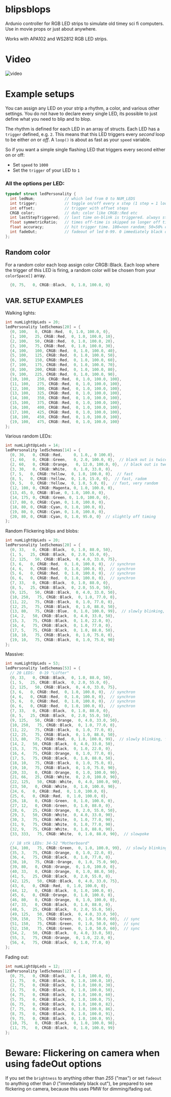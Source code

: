 # blipsblops
Ardunio controller for RGB LED strips to simulate old timey sci fi computers. Use in movie props or just about anywhere.

Works with APA102 and WS2812 RGB LED strips.

# Video
![video](./readme/example.gif)

# Example setups

You can assign any LED on your strip a rhythm, a color, and various other settings.
You do not have to declare every single LED, its possible to just define what you need to blip and to blop.

The rhythm is defined for each LED in an array of structs.
Each LED has a `trigger` defined, e.g. `2`. This means that this LED triggers every *second* loop to be either *on* or *off*. A `loop()` is about as fast as your `speed` variable.

So if you want a simple single flashing LED that triggers every second either on or off:
- Set `speed` to `1000`
- Set the `trigger` of your LED to `1`

### All the options per LED:

```C++
typedef struct ledPersonality {
  int ledNum;             // which led from 0 to NUM_LEDS
  int trigger;            // toggle on/off every x step (1 step = 1 loop). 1 = every step; 2 every second step and so on
  int offset;             // trigger with offset steps
  CRGB color;             // duh; color like CRGB::Red etc
  int lastStepTriggered;  // last time on-blink is triggered. always start at 0. Do not change this.
  float symmetricRatio;   // times off-time is skipped so longer off times than on times. 1=symmetric on/off; >1 longer off than on.
  float accuracy;         // hit trigger time. 100=non random; 50=50% chance of triggering when supposed; 1 very random; 0 never.
  int fadeOut;            // fadeout of led 0-99. 0 immediately black out; 99 very slowly; 100 never.
};
```

## Random color
For a random color each loop assign color CRGB::Black.
Each loop where the trigger of this LED is firing, a random color will be chosen from your `colorSpace[]` array.
```C++
  {0, 75,   0, CRGB::Black,  0, 1.0, 100.0, 0}
```


## VAR. SETUP EXAMPLES 

Walking lights:
```C++
int numLightUpLeds = 20;
ledPersonality ledSchemas[20] = {  
  {0, 100,   0, CRGB::Red,  0, 1.0, 100.0, 0},
  {1, 100,   25, CRGB::Red,  0, 1.0, 100.0, 10},
  {2, 100,   50, CRGB::Red,  0, 1.0, 100.0, 20},
  {3, 100,   75, CRGB::Red,  0, 1.0, 100.0, 30},
  {4, 100,   100, CRGB::Red,  0, 1.0, 100.0, 40},
  {5, 100,   125, CRGB::Red,  0, 1.0, 100.0, 50},
  {6, 100,   150, CRGB::Red,  0, 1.0, 100.0, 60},
  {7, 100,   175, CRGB::Red,  0, 1.0, 100.0, 70},
  {8, 100,   200, CRGB::Red,  0, 1.0, 100.0, 80},
  {9, 100,   225, CRGB::Red,  0, 1.0, 100.0, 90},
  {10, 100,   250, CRGB::Red,  0, 1.0, 100.0, 100},
  {11, 100,   275, CRGB::Red,  0, 1.0, 100.0, 100},
  {12, 100,   300, CRGB::Red,  0, 1.0, 100.0, 100},
  {13, 100,   325, CRGB::Red,  0, 1.0, 100.0, 100},
  {14, 100,   350, CRGB::Red,  0, 1.0, 100.0, 100},
  {15, 100,   375, CRGB::Red,  0, 1.0, 100.0, 100},
  {16, 100,   400, CRGB::Red,  0, 1.0, 100.0, 100},
  {17, 100,   425, CRGB::Red,  0, 1.0, 100.0, 100},
  {18, 100,   450, CRGB::Red,  0, 1.0, 100.0, 100},
  {19, 100,   475, CRGB::Red,  0, 1.0, 100.0, 100}
};
```

Various random LEDs:
```C++
int numLightUpLeds = 14;
ledPersonality ledSchemas[14] = {  
  {0, 30,   0, CRGB::Red,     0, 1.0,, 0 100.0},
  {1, 60,   0, CRGB::Green,   0, 2.0, 100.0, 0},  // black out is twice as long
  {2, 60,   0, CRGB::Orange,   0, 12.0, 100.0, 0},  // black out is twelve times as long
  {3, 30,   0, CRGB::White,   0, 1.0, 33.0, 0},
  {7, 5,   0, CRGB::Yellow,  0, 1.0, 100.0, 0},  // fast
  {8, 5,   0, CRGB::Yellow,  0, 1.0, 15.0, 0},  // fast, radom
  {9, 5,   0, CRGB::Yellow,  0, 1.0, 5.0, 0},  // fast, very random
  {12, 100, 0, CRGB::Magenta, 0, 1.0, 100.0, 0},
  {13, 45, 0, CRGB::Blue, 0, 1.0, 100.0, 0},
  {14, 175, 0, CRGB::Green, 0, 1.0, 100.0, 0},
  {17, 80, 0, CRGB::Cyan, 0, 1.0, 100.0, 0},
  {18, 80, 0, CRGB::Cyan, 0, 1.0, 100.0, 0},
  {19, 80, 0, CRGB::Cyan, 0, 1.0, 100.0, 0},
  {20, 80, 0, CRGB::Cyan, 0, 1.0, 95.0, 0}  // slightly off timing
};
```

Random Flickering blips and blobs:
```C++
int numLightUpLeds = 20;
ledPersonality ledSchemas[20] = {  
  {0, 33,   0, CRGB::Black,  0, 1.0, 88.0, 50},
  {1, 5,   25, CRGB::Black,  0, 2.0, 55.0, 0},
  {2, 125,   50, CRGB::Black,  0, 4.0, 33.0, 75},
  {3, 6,   0, CRGB::Red,  0, 1.0, 100.0, 0},  // synchron 
  {4, 6,   0, CRGB::Red,  0, 1.0, 100.0, 0},  // synchron 
  {5, 6,   0, CRGB::Red,  0, 1.0, 100.0, 0},  // synchron 
  {6, 6,   0, CRGB::Red,  0, 1.0, 100.0, 0},  // synchron 
  {7, 33,   0, CRGB::Black,  0, 1.0, 88.0, 0},
  {8, 5,   25, CRGB::Black,  0, 2.0, 55.0, 50},
  {9, 125,   50, CRGB::Black,  0, 4.0, 33.0, 50},
  {10, 250,   75, CRGB::Black,  0, 1.0, 77.0, 0},
  {11, 22,   75, CRGB::Black,  0, 1.0, 77.0, 0},
  {12, 25,   75, CRGB::Black,  0, 1.0, 88.0, 50},
  {13, 80,   75, CRGB::Blue,  0, 1.0, 100.0, 99},  // slowly blinking, fade out
  {14, 2,   50, CRGB::Black,  0, 4.0, 33.0, 50},
  {15, 3,   75, CRGB::Black,  0, 1.0, 22.0, 0},
  {16, 4,   75, CRGB::Black,  0, 1.0, 77.0, 0},
  {17, 5,   75, CRGB::Black,  0, 1.0, 88.0, 50},
  {18, 10,   75, CRGB::Black,  0, 1.0, 75.0, 0},
  {19, 10,   75, CRGB::Black,  0, 1.0, 75.0, 90}
};
```

Massive:
```C++
int numLightUpLeds = 53;
ledPersonality ledSchemas[53] = {
  // 20 LEDS:  0-19 "Lüfter"
  {0, 33,   0, CRGB::Black,  0, 1.0, 88.0, 50},
  {1, 5,   25, CRGB::Black,  0, 2.0, 55.0, 0},
  {2, 125,   50, CRGB::Black,  0, 4.0, 33.0, 75},
  {3, 6,   0, CRGB::Red,  0, 1.0, 100.0, 0},  // synchron 
  {4, 6,   0, CRGB::Red,  0, 1.0, 100.0, 0},  // synchron 
  {5, 6,   0, CRGB::Red,  0, 1.0, 100.0, 0},  // synchron 
  {6, 6,   0, CRGB::Red,  0, 1.0, 100.0, 0},  // synchron 
  {7, 33,   0, CRGB::Black,  0, 1.0, 88.0, 0},
  {8, 5,   25, CRGB::Black,  0, 2.0, 55.0, 50},
  {9, 125,   50, CRGB::Orange,  0, 4.0, 33.0, 50},
  {10, 250,   75, CRGB::Black,  0, 1.0, 77.0, 0},
  {11, 22,   75, CRGB::Black,  0, 1.0, 77.0, 0},
  {12, 25,   75, CRGB::Black,  0, 1.0, 88.0, 50},
  {13, 80,   75, CRGB::Red,  0, 1.0, 100.0, 99},  // slowly blinking, fade out
  {14, 2,   50, CRGB::Black,  0, 4.0, 33.0, 50},
  {15, 3,   75, CRGB::Black,  0, 1.0, 22.0, 0},
  {16, 4,   75, CRGB::Orange,  0, 1.0, 77.0, 0},
  {17, 5,   75, CRGB::Black,  0, 1.0, 88.0, 50},
  {18, 10,   75, CRGB::Black,  0, 1.0, 75.0, 0},
  {19, 10,   75, CRGB::Black,  0, 1.0, 75.0, 90},
  {20, 33,   0, CRGB::Orange,  0, 1.0, 100.0, 90},
  {21, 66,   25, CRGB::White,  0, 2.0, 100.0, 90},
  {22, 125,   50, CRGB::White,  0, 4.0, 100.0, 90},
  {23, 50,   0, CRGB::White,  0, 1.0, 100.0, 90},
  {24, 6,   0, CRGB::Red,  0, 1.0, 100.0, 0},
  {25, 6,   0, CRGB::Red,  0, 1.0, 100.0, 0}, 
  {26, 18,   0, CRGB::Green,  0, 1.0, 100.0, 0}, 
  {27, 12,   0, CRGB::Green,  0, 1.0, 88.0, 0},
  {28, 6,   25, CRGB::Orange,  0, 2.0, 55.0, 50},
  {29, 3,   50, CRGB::White,  0, 4.0, 33.0, 90},
  {30, 3,   75, CRGB::White,  0, 1.0, 77.0, 90},
  {31, 9,   75, CRGB::White,  0, 1.0, 77.0, 90},
  {32, 9,   75, CRGB::White,  0, 1.0, 88.0, 90},
  {33, 333,   75, CRGB::White,  0, 1.0, 88.0, 90},  // slowpoke

  // 18 stk LEDs: 34-52 "Motherboard"
  {34, 100,   75, CRGB::Green,  0, 1.0, 100.0, 99},  // slowly blinking, fade out
  {35, 3,   75, CRGB::Orange,  0, 1.0, 22.0, 0},
  {36, 4,   75, CRGB::Black,  0, 1.0, 77.0, 0},
  {38, 10,   75, CRGB::Orange,  0, 1.0, 75.0, 90},
  {39, 80,   0, CRGB::Orange,  0, 1.0, 100.0, 0},
  {40, 33,   0, CRGB::Orange,  0, 1.0, 88.0, 50},
  {41, 5,   25, CRGB::Black,  0, 2.0, 55.0, 0},  
  {42, 125,   50, CRGB::Black,  0, 4.0, 33.0, 75},
  {43, 6,   0, CRGB::Red,  0, 1.0, 100.0, 0},  
  {44, 12,   0, CRGB::Black,  0, 1.0, 100.0, 0}, 
  {45, 6,   0, CRGB::Orange,  0, 1.0, 100.0, 0}, 
  {46, 80,   0, CRGB::Orange,  0, 1.0, 100.0, 0}, 
  {47, 33,   0, CRGB::Black,  0, 1.0, 88.0, 0},
  {48, 5,   25, CRGB::Black,  0, 2.0, 55.0, 50},
  {49, 125,   50, CRGB::Black,  0, 4.0, 33.0, 50},
  {50, 150,   75, CRGB::Green,  0, 1.0, 50.0, 60},  // sync
  {51, 150,   75, CRGB::Green,  0, 1.0, 50.0, 60},  // sync
  {52, 150,   75, CRGB::Green,  0, 1.0, 50.0, 60},  // sync
  {54, 2,   50, CRGB::Black,  0, 4.0, 33.0, 50},
  {55, 3,   75, CRGB::Orange,  0, 1.0, 22.0, 0},
  {56, 4,   75, CRGB::Black,  0, 1.0, 77.0, 0}
};
```

Fading out:
```C++
int numLightUpLeds = 12;
ledPersonality ledSchemas[12] = {  
  {0, 75,   0, CRGB::Black,  0, 1.0, 100.0, 0},
  {1, 75,   0, CRGB::Black,  0, 1.0, 100.0, 10},
  {2, 75,   0, CRGB::Black,  0, 1.0, 100.0, 30},
  {3, 75,   0, CRGB::Black,  0, 1.0, 100.0, 50},
  {4, 75,   0, CRGB::Black,  0, 1.0, 100.0, 60},
  {5, 75,   0, CRGB::Black,  0, 1.0, 100.0, 75},
  {6, 75,   0, CRGB::Black,  0, 1.0, 100.0, 82},
  {7, 75,   0, CRGB::Black,  0, 1.0, 100.0, 86},
  {8, 75,   0, CRGB::Black,  0, 1.0, 100.0, 91},
  {9, 75,   0, CRGB::Black,  0, 1.0, 100.0, 95},
  {10, 75,   0, CRGB::Black,  0, 1.0, 100.0, 98},
  {11, 75,   0, CRGB::Black,  0, 1.0, 100.0, 99}
};
```


# Beware: Flickering on camera when using fadeOut options

If you set the `brightness` to anything other than *255* ("max") or set `fadeout` to anything other than *0* ("immediately black out"), be prepared to see flickering on camera, because this uses PMW for dimming/fading out.
